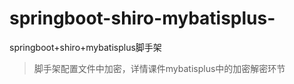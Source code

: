 # springboot-shiro-mybatisplus-
springboot+shiro+mybatisplus脚手架
> 脚手架配置文件中加密，详情课件mybatisplus中的加密解密环节
